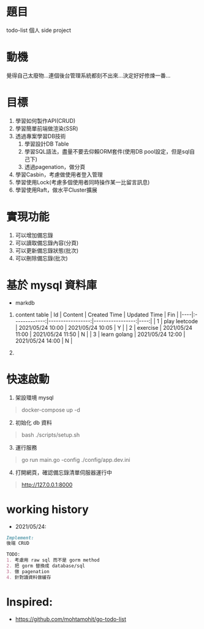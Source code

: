 # 題目
todo-list 個人 side project

# 動機
覺得自己太廢物...連個後台管理系統都刻不出來...決定好好修煉一番...

# 目標
1. 學習如何製作API(CRUD)
2. 學習簡單前端做渲染(SSR)
3. 透過專案學習DB技術
	1. 學習設計DB Table
	2. 學習SQL語法，盡量不要去仰賴ORM套件(使用DB pool設定，但是sql自己下)
	3. 透過pagenation，做分頁
4. 學習Casbin，考慮做使用者登入管理
5. 學習使用Lock(考慮多個使用者同時操作某一比留言訊息)
6. 學習使用Raft，做水平Cluster擴展


# 實現功能
1. 可以增加備忘錄
2. 可以讀取備忘錄內容(分頁)
3. 可以更新備忘錄狀態(批次)
4. 可以刪除備忘錄(批次)


# 基於 mysql 資料庫
- markdb
1. content table
| Id |    Content    |   Created Time   |   Updated Time   | Fin |
|----|:-------------:|-----------------:|-----------------:|----:|
| 1  | play leetcode | 2021/05/24 10:00 | 2021/05/24 10:05 |  Y  |
| 2  | exercise      | 2021/05/24 11:00 | 2021/05/24 11:50 |  N  |
| 3  | learn golang  | 2021/05/24 12:00 | 2021/05/24 14:00 |  N  |

2. 

# 快速啟動
1. 架設環境 mysql
> docker-compose up -d

2. 初始化 db 資料
> bash ./scripts/setup.sh

3. 運行服務
> go run main.go -config ./config/app.dev.ini

4. 打開網頁，確認備忘錄清單伺服器運行中
> http://127.0.0.1:8000


# working history
- 2021/05/24:
```md
Implement:
後端 CRUD

TODO:
1. 考慮用 raw sql 而不是 gorm method
2. 把 gorm 替換成 database/sql
3. 做 pagenation
4. 針對讀資料做緩存
```


# Inspired:
- https://github.com/mohtamohit/go-todo-list 
